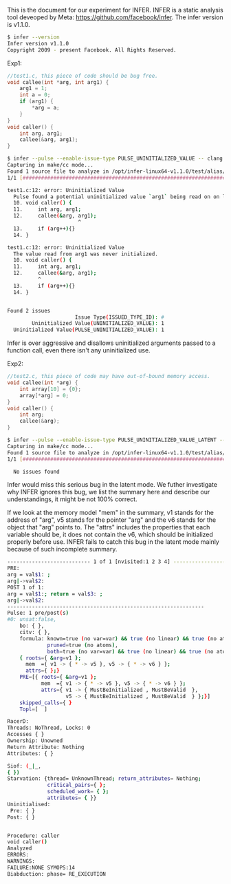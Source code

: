 This is the document for our experiment for INFER. INFER is a static analysis tool deveoped by Meta: https://github.com/facebook/infer.
The infer version is v1.1.0.

```sh
$ infer --version
Infer version v1.1.0
Copyright 2009 - present Facebook. All Rights Reserved.
```

Exp1: 
```C
//test1.c, this piece of code should be bug free.
void callee(int *arg, int arg1) {
    arg1 = 1;
    int a = 0;
    if (arg1) {
        *arg = a;
    }
}
void caller() {
    int arg, arg1;
    callee(&arg, arg1);
}
```

```sh
$ infer --pulse --enable-issue-type PULSE_UNINITIALIZED_VALUE -- clang -O0 -c test1.c 
Capturing in make/cc mode...
Found 1 source file to analyze in /opt/infer-linux64-v1.1.0/test/alias/infer-out
1/1 [################################################################################] 100% 80.559ms

test1.c:12: error: Uninitialized Value
  Pulse found a potential uninitialized value `arg1` being read on on line 12.
  10. void caller() {
  11.     int arg, arg1;
  12.     callee(&arg, arg1);
                       ^
  13.     if (arg++){}
  14. }

test1.c:12: error: Uninitialized Value
  The value read from arg1 was never initialized.
  10. void caller() {
  11.     int arg, arg1;
  12.     callee(&arg, arg1);
          ^
  13.     if (arg++){}
  14. }


Found 2 issues
                      Issue Type(ISSUED_TYPE_ID): #
        Uninitialized Value(UNINITIALIZED_VALUE): 1
  Uninitialized Value(PULSE_UNINITIALIZED_VALUE): 1
```
Infer is over aggressive and disallows uninitialized arguments passed to a function call, even there isn't any uninitialized use.

Exp2:
```C
//test2.c, this piece of code may have out-of-bound memory access.
void callee(int *arg) {
    int array[10] = {0};
    array[*arg] = 0;
}
void caller() {
    int arg;
    callee(&arg);
}
```

```sh
$ infer --pulse --enable-issue-type PULSE_UNINITIALIZED_VALUE_LATENT -- clang -O0 -c test2.c                                                                  
Capturing in make/cc mode...
Found 1 source file to analyze in /opt/infer-linux64-v1.1.0/test/alias/infer-out
1/1 [################################################################################] 100% 76.172ms

  No issues found  
```
Infer would miss this serious bug in the latent mode. We futher investigate why INFER ignores this bug, we list the summary here and describe our understandings, it might be not 100% correct. 

If we look at the memory model "mem" in the summary, v1 stands for the address of "arg", v5 stands for the pointer "arg" and the v6 stands for the object that "arg" points to. The "attrs" includes the properties that each variable should be, it does not contain the v6, which should be initialized properly before use. INFER fails to catch this bug in the latent mode mainly because of such incomplete summary.

```sh
--------------------------- 1 of 1 [nvisited:1 2 3 4] ---------------------------
PRE:
arg = val$1: ;
arg|->val$2:
POST 1 of 1:
arg = val$1:; return = val$3: ;
arg|->val$2:
----------------------------------------------------------------
Pulse: 1 pre/post(s)
#0: unsat:false,
    bo: { },
    citv: { },
    formula: known=true (no var=var) && true (no linear) && true (no atoms),
             pruned=true (no atoms),
             both=true (no var=var) && true (no linear) && true (no atoms)
    { roots={ &arg=v1 };
      mem  ={ v1 -> { * -> v5 }, v5 -> { * -> v6 } };
      attrs={ };}
    PRE=[{ roots={ &arg=v1 };
           mem  ={ v1 -> { * -> v5 }, v5 -> { * -> v6 } };
           attrs={ v1 -> { MustBeInitialized , MustBeValid  },
                   v5 -> { MustBeInitialized , MustBeValid  } };}]
    skipped_calls={ }
    Topl=[  ]

RacerD: 
Threads: NoThread, Locks: 0 
Accesses { } 
Ownership: Unowned 
Return Attribute: Nothing 
Attributes: { } 

Siof: (_|_,
{ })
Starvation: {thread= UnknownThread; return_attributes= Nothing;
             critical_pairs={ };
             scheduled_work= { };
             attributes= { }}
Uninitialised: 
 Pre: { } 
Post: { } 


Procedure: caller
void caller()
Analyzed
ERRORS: 
WARNINGS: 
FAILURE:NONE SYMOPS:14
Biabduction: phase= RE_EXECUTION
```

